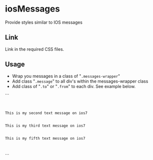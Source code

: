 # iosMessages
Provide styles similar to IOS messages

<h2>Link</h2>

<p> Link in the required CSS files. </p>

<h2>Usage</h2>

<ul>
	<li>Wrap you messages in a class of "<code>.messages-wrapper</code>"</li>
	<li>Add class "<code>.message</code>" to all div's within the messages-wrapper class </li>
	<li>Add class of "<code>.to</code>" or "<code>.from</code>" to each div.  See example below.</li>
</ul>
```
<code>
	<div class="messages-wrapper">
		<div class="message from">This is my second text message on ios7</div>
		<div class="message from">This is my third text message on ios7</div>
		<div class="message to">This is my fifth text message on ios7</div>
	</div>
</code>
```